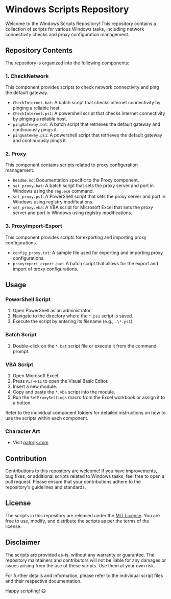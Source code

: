 # Windows Scripts Repository

Welcome to the Windows Scripts Repository! This repository contains a collection of scripts for various Windows tasks, including network connectivity checks and proxy configuration management.

## Repository Contents

The repository is organized into the following components:

### 1. CheckNetwork

This component provides scripts to check network connectivity and ping the default gateway.

- `CheckInternet.bat`: A batch script that checks internet connectivity by pinging a reliable host.
- `CheckInternet.ps1`: A powershell script that checks internet connectivity by pinging a reliable host.
- `pingGateway.bat`: A batch script that retrieves the default gateway and continuously pings it.
- `pingGateway.ps1`: A powershell script that retrieves the default gateway and continuously pings it.

### 2. Proxy

This component contains scripts related to proxy configuration management.

- `Readme.md`: Documentation specific to the Proxy component.
- `set_proxy.bat`: A batch script that sets the proxy server and port in Windows using the `reg.exe` command.
- `set_proxy.ps1`: A PowerShell script that sets the proxy server and port in Windows using registry modifications.
- `set_proxy.vba`: A VBA script for Microsoft Excel that sets the proxy server and port in Windows using registry modifications.

### 3. ProxyImport-Export

This component provides scripts for exporting and importing proxy configurations.

- `config_proxy.txt`: A sample file used for exporting and importing proxy configurations.
- `proxyimport_export.bat`: A batch script that allows for the export and import of proxy configurations.

## Usage

### PowerShell Script
1. Open PowerShell as an administrator.
2. Navigate to the directory where the `*.ps1` script is saved.
3. Execute the script by entering its filename (e.g., `.\*.ps1`).

### Batch Script
1. Double-click on the `*.bat` script file or execute it from the command prompt.

### VBA Script
1. Open Microsoft Excel.
2. Press `ALT+F11` to open the Visual Basic Editor.
3. Insert a new module.
4. Copy and paste the `*.vba` script into the module.
5. Run the `SetProxySettings` macro from the Excel workbook or assign it to a button.

Refer to the individual component folders for detailed instructions on how to use the scripts within each component.

### Character Art
- Visit [patorjk.com](https://patorjk.com/software/taag/#p=display&f=Graffiti&t=Type%20Something%20)

## Contribution

Contributions to this repository are welcome! If you have improvements, bug fixes, or additional scripts related to Windows tasks, feel free to open a pull request. Please ensure that your contributions adhere to the repository's guidelines and standards.

## License

The scripts in this repository are released under the [MIT License](LICENSE). You are free to use, modify, and distribute the scripts as per the terms of the license.

## Disclaimer

The scripts are provided as-is, without any warranty or guarantee. The repository maintainers and contributors will not be liable for any damages or issues arising from the use of these scripts. Use them at your own risk.

For further details and information, please refer to the individual script files and their respective documentation.

Happy scripting! :smiley: